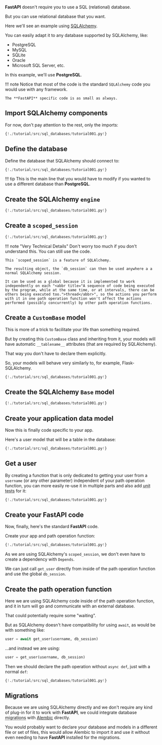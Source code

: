 **FastAPI** doesn't require you to use a SQL (relational) database.

But you can use relational database that you want.

Here we'll see an example using <a href="https://www.sqlalchemy.org/" target="_blank">SQLAlchemy</a>.

You can easily adapt it to any database supported by SQLAlchemy, like:

* PostgreSQL
* MySQL
* SQLite
* Oracle
* Microsoft SQL Server, etc.

In this example, we'll use **PostgreSQL**.

!!! note
    Notice that most of the code is the standard `SQLAlchemy` code you would use with any framework.

    The **FastAPI** specific code is as small as always.

## Import SQLAlchemy components

For now, don't pay attention to the rest, only the imports:

```Python hl_lines="2 3 4"
{!./tutorial/src/sql_databases/tutorial001.py!}
```

## Define the database

Define the database that SQLAlchemy should connect to:

```Python hl_lines="7"
{!./tutorial/src/sql_databases/tutorial001.py!}
```

!!! tip
    This is the main line that you would have to modify if you wanted to use a different database than **PostgreSQL**.

## Create the SQLAlchemy `engine`

```Python hl_lines="9"
{!./tutorial/src/sql_databases/tutorial001.py!}
```

## Create a `scoped_session`

```Python hl_lines="10 11 12"
{!./tutorial/src/sql_databases/tutorial001.py!}
```

!!! note "Very Technical Details"
    Don't worry too much if you don't understand this. You can still use the code.

    This `scoped_session` is a feature of SQLAlchemy.

    The resulting object, the `db_session` can then be used anywhere a a normal SQLAlchemy session.
    
    It can be used as a global because it is implemented to work independently on each "<abbr title="A sequence of code being executed by the program, while at the same time, or at intervals, there can be others being executed too.">thread</abbr>", so the actions you perform with it in one path operation function won't affect the actions performed (possibly concurrently) by other path operation functions.

## Create a `CustomBase` model

This is more of a trick to facilitate your life than something required.

But by creating this `CustomBase` class and inheriting from it, your models will have automatic `__tablename__` attributes (that are required by SQLAlchemy).

That way you don't have to declare them explicitly.

So, your models will behave very similarly to, for example, Flask-SQLAlchemy.

```Python hl_lines="15 16 17 18 19"
{!./tutorial/src/sql_databases/tutorial001.py!}
```

## Create the SQLAlchemy `Base` model

```Python hl_lines="22"
{!./tutorial/src/sql_databases/tutorial001.py!}
```

## Create your application data model

Now this is finally code specific to your app.

Here's a user model that will be a table in the database:

```Python hl_lines="25 26 27 28 29"
{!./tutorial/src/sql_databases/tutorial001.py!}
```

## Get a user

By creating a function that is only dedicated to getting your user from a `username` (or any other parameter) independent of your path operation function, you can more easily re-use it in multiple parts and also add <abbr title="Automated test, written in code, that checks if another piece of code is working correctly.">unit tests</abbr> for it:

```Python hl_lines="32 33"
{!./tutorial/src/sql_databases/tutorial001.py!}
```

## Create your **FastAPI** code

Now, finally, here's the standard **FastAPI** code.

Create your app and path operation function:

```Python hl_lines="37 40 41 42 43"
{!./tutorial/src/sql_databases/tutorial001.py!}
```

As we are using SQLAlchemy's `scoped_session`, we don't even have to create a dependency with `Depends`.

We can just call `get_user` directly from inside of the path operation function and use the global `db_session`.

## Create the path operation function

Here we are using SQLAlchemy code inside of the path operation function, and it in turn will go and communicate with an external database. 

That could potentially require some "waiting".

But as SQLAlchemy doesn't have compatibility for using `await`, as would be with something like:

```Python
user = await get_user(username, db_session)
```

...and instead we are using:

```Python
user = get_user(username, db_session)
```

Then we should declare the path operation without `async def`, just with a normal `def`:

```Python hl_lines="41"
{!./tutorial/src/sql_databases/tutorial001.py!}
```

## Migrations

Because we are using SQLAlchemy directly and we don't require any kind of plug-in for it to work with **FastAPI**, we could integrate database <abbr title="Automatically updating the database to have any new column we define in our models.">migrations</abbr> with <a href="https://alembic.sqlalchemy.org" target="_blank">Alembic</a> directly.

You would probably want to declare your database and models in a different file or set of files, this would allow Alembic to import it and use it without even needing to have **FastAPI** installed for the migrations.
